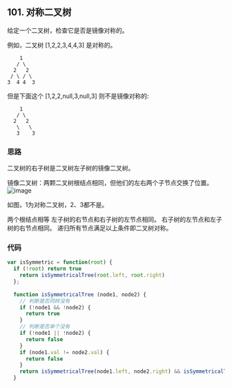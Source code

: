 ## 101. 对称二叉树

给定一个二叉树，检查它是否是镜像对称的。

例如，二叉树 [1,2,2,3,4,4,3] 是对称的。
```
    1
   / \
  2   2
 / \ / \
3  4 4  3
```
但是下面这个 [1,2,2,null,3,null,3] 则不是镜像对称的:
```
    1
   / \
  2   2
   \   \
   3    3
```

### 思路
二叉树的右子树是二叉树左子树的镜像二叉树。

镜像二叉树：两颗二叉树根结点相同，但他们的左右两个子节点交换了位置。
![image](http://www.conardli.top/docs/%E5%AF%B9%E7%A7%B0%E4%BA%8C%E5%8F%89%E6%A0%91.png)

如图，1为对称二叉树，2、3都不是。

两个根结点相等
左子树的右节点和右子树的左节点相同。
右子树的左节点和左子树的右节点相同。
递归所有节点满足以上条件即二叉树对称。

### 代码
```javascript
var isSymmetric = function(root) {
  if (!root) return true
    return isSymmetricalTree(root.left, root.right)
  };
  
  function isSymmetricalTree (node1, node2) {
    // 判断是否同样没有
    if (!node1 && !node2) {
      return true
    }
    // 判断是否单个没有
    if (!node1 || !node2) {
      return false
    }
    if (node1.val != node2.val) {
      return false
    }
    return isSymmetricalTree(node1.left, node2.right) && isSymmetricalTree(node1.right, node2.left)
  }
```